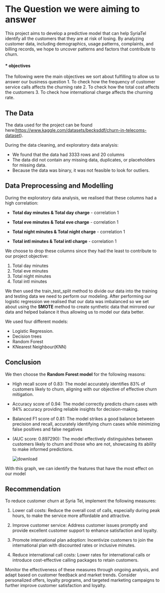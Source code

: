 # The Question we were aiming to answer
This project aims to develop a predictive model that can help SyriaTel identify all the customers that they are at risk of losing. By analyzing customer data, including demographics, usage patterns, complaints, and billing records, we hope to uncover patterns and factors that contribute to churn.

#### * objectives
   The following were the main objectives we sort about fulfilling to allow us to answer our business question
        1. To check how the frequency of customer service calls affects the churning rate
        2. To check how the total cost affects the customers
        3. To check how international charge affects the churning rate.

## The Data
The data used for the project can be found here(https://www.kaggle.com/datasets/becksddf/churn-in-telecoms-dataset).

During the data cleaning, and exploratory data analysis:
* We found that the data had 3333 rows and 20 columns
* The data did not contain any missing data, duplicates, or placeholders for missing data.
* Because the data was binary, it was not feasible to look for outliers.


## Data Preprocessing and Modelling
During the exploratory data analysis, we realised that these columns had a high correlation:

* **Total day minutes & Total day charge** - correlation 1 

* **Total eve minutes & Total eve charge** - correlation 1 

* **Total night minutes & Total night charge** - correlation 1

* **Total intl minutes & Total intl charge** - correlation 1 

We choose to drop these columns since they had the least to contribute to our project objective:

1. Total day minutes 
2. Total eve minutes 
3. Total night minutes 
4. Total intl minutes 

We then used the train_test_split method to divide our data into the training and testing data we need to perform our modeling.
After performing our logistic regression we realised that our data was imbalanced so we set about using the **SMOTE** method to create synthetic data that mirrored our data and helped balance it thus allowing us to model our data better.

We used four different models:
* Logistic Regression.
* Decision trees
* Random Forest
* KNearest Neighbour(KNN)
  
## Conclusion
We then choose the **Random Forest model** for the following reasons:
* High recall score of 0.83: The model accurately identifies 83% of customers likely to
  churn, aligning with our objective of effective churn mitigation.
* Accuracy score of 0.94: The model correctly predicts churn cases with 94% accuracy
  providing reliable insights for decision-making.
* Balanced F1 score of 0.81: The model strikes a good balance between precision and recall,
 accurately identifying churn cases while minimizing false positives and false negatives
* (AUC score: 0.897290): The model effectively distinguishes between customers likely to churn
  and those who are not, showcasing its ability to make informed predictions.
  
  ![download](https://github.com/WatiriVivian/Customer_Churn_Phase3/assets/118829983/2d956eac-a14b-47e3-8412-59aea6a6474c)

With this graph, we can identify the features that have the most effect on our model 


## Recommendation
To reduce customer churn at Syria Tel, implement the following measures:

1. Lower call costs: Reduce the overall cost of calls, especially during peak hours, to make the service more affordable and attractive.

2. Improve customer service: Address customer issues promptly and provide excellent customer support to enhance satisfaction and loyalty.

3. Promote international plan adoption: Incentivize customers to join the international plan with discounted rates or inclusive minutes.

4. Reduce international call costs: Lower rates for international calls or introduce cost-effective calling packages to retain customers.

Monitor the effectiveness of these measures through ongoing analysis, and adapt based on customer feedback and market trends. Consider personalized offers, loyalty programs, and targeted marketing campaigns to further improve customer satisfaction and loyalty.
